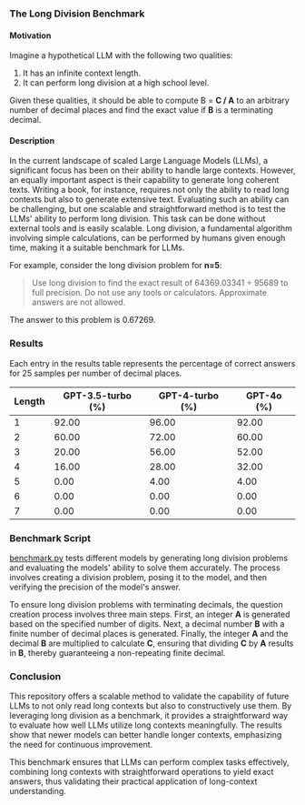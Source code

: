 ### The Long Division Benchmark

#### Motivation

Imagine a hypothetical LLM with the following two qualities:

1. It has an infinite context length.
2. It can perform long division at a high school level.

Given these qualities, it should be able to compute B = **C / A** to an arbitrary number of decimal places and find the exact value if **B** is a terminating decimal.

#### Description

In the current landscape of scaled Large Language Models (LLMs), a significant focus has been on their ability to handle large contexts. However, an equally important aspect is their capability to generate long coherent texts. Writing a book, for instance, requires not only the ability to read long contexts but also to generate extensive text. Evaluating such an ability can be challenging, but one scalable and straightforward method is to test the LLMs' ability to perform long division. This task can be done without external tools and is easily scalable. Long division, a fundamental algorithm involving simple calculations, can be performed by humans given enough time, making it a suitable benchmark for LLMs.

For example, consider the long division problem for **n=5**:
> Use long division to find the exact result of 64369.03341 ÷ 95689 to full precision. Do not use any tools or calculators. Approximate answers are not allowed.

The answer to this problem is 0.67269.

### Results

Each entry in the results table represents the percentage of correct answers for 25 samples per number of decimal places.

| Length | GPT-3.5-turbo (%) | GPT-4-turbo (%) | GPT-4o (%) |
|--------|-------------------|-----------------|------------|
| 1      | 92.00             | 96.00           | 92.00      |
| 2      | 60.00             | 72.00           | 60.00      |
| 3      | 20.00             | 56.00           | 52.00      |
| 4      | 16.00             | 28.00           | 32.00      |
| 5      | 0.00              | 4.00            | 4.00       |
| 6      | 0.00              | 0.00            | 0.00       |
| 7      | 0.00              | 0.00            | 0.00       |

### Benchmark Script

[benchmark.py](./benchmark.py) tests different models by generating long division problems and evaluating the models' ability to solve them accurately. The process involves creating a division problem, posing it to the model, and then verifying the precision of the model's answer.

To ensure long division problems with terminating decimals, the question creation process involves three main steps. First, an integer **A** is generated based on the specified number of digits. Next, a decimal number **B** with a finite number of decimal places is generated. Finally, the integer **A** and the decimal **B** are multiplied to calculate **C**, ensuring that dividing **C** by **A** results in **B**, thereby guaranteeing a non-repeating finite decimal.

### Conclusion

This repository offers a scalable method to validate the capability of future LLMs to not only read long contexts but also to constructively use them. By leveraging long division as a benchmark, it provides a straightforward way to evaluate how well LLMs utilize long contexts meaningfully. The results show that newer models can better handle longer contexts, emphasizing the need for continuous improvement. 

This benchmark ensures that LLMs can perform complex tasks effectively, combining long contexts with straightforward operations to yield exact answers, thus validating their practical application of long-context understanding.
